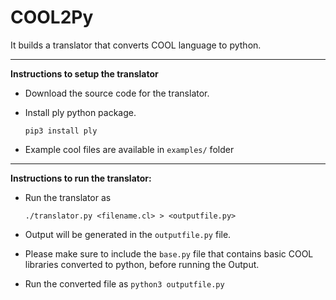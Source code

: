 # COOL2Py
It builds a  translator that converts COOL language to python.
_______________________________________________________________________
**Instructions to setup the translator**

* Download the source code for the translator.
* Install ply python package.

    ```pip3 install ply```

* Example cool files are available in `examples/` folder  

___________________________________________________________________________

**Instructions to run the translator:**

* Run the translator as

     `./translator.py <filename.cl> > <outputfile.py>`
* Output will be generated in the `outputfile.py` file.
* Please make sure to include the `base.py` file that contains basic COOL libraries converted to python, before running the Output.
* Run the converted file as `python3 outputfile.py`
